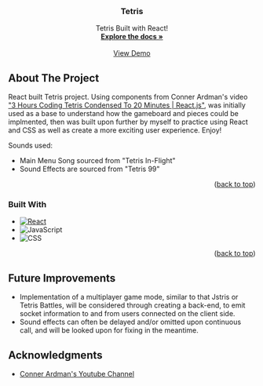<a name="readme-top"></a>

<!-- PROJECT LOGO -->
<br />
<div align="center">
  <a href="https://github.com/nelsonbulaun/tetris">
  </a>

<h3 align="center">Tetris</h3>
 <p align="center">
    Tetris Built with React!
    <br />
    <a href="https://github.com/nelsonbulaun/tetris"><strong>Explore the docs »</strong></a>
    <br />
    <br />
    <a href= https://nelsonbulaun.github.io/tetris/>View Demo</a>
  </p>
</div>

<!-- ABOUT THE PROJECT -->
## About The Project
React built Tetris project. Using components from Conner Ardman's video ["3 Hours Coding Tetris Condensed To 20 Minutes | React.js"](https://www.youtube.com/watch?v=UuzcvFVH4DQ), was initially used as a base to understand how the gameboard and pieces could be implmented, then was built upon further by myself to practice using React and CSS as well as create a more exciting user experience. Enjoy!


Sounds used:
* Main Menu Song sourced from "Tetris In-Flight"
* Sound Effects are sourced from "Tetris 99"
<p align="right">(<a href="#readme-top">back to top</a>)</p>

### Built With

* [![React][React.js]][React-url]
* ![JavaScript]
* ![CSS]

<p align="right">(<a href="#readme-top">back to top</a>)</p>


## Future Improvements
* Implementation of a multiplayer game mode, similar to that Jstris or Tetris Battles, will be considered through creating a back-end, to emit socket information to and from users connected on the client side. 
* Sound effects can often be delayed and/or omitted upon continuous call, and will be looked upon for fixing in the meantime. 

<!-- ACKNOWLEDGMENTS -->
## Acknowledgments

* [Conner Ardman's Youtube Channel](https://www.youtube.com/@ConnerArdman)

<!-- MARKDOWN LINKS & IMAGES -->
<!-- https://www.markdownguide.org/basic-syntax/#reference-style-links -->
[React.js]: https://img.shields.io/badge/React-20232A?style=for-the-badge&logo=react&logoColor=61DAFB
[React-url]: https://reactjs.org/
[CSS]:https://img.shields.io/badge/CSS-239120?&style=for-the-badge&logo=css3&logoColor=white
[JavaScript]:https://img.shields.io/badge/JavaScript-323330?style=for-the-badge&logo=javascript&logoColor=F7DF1E
